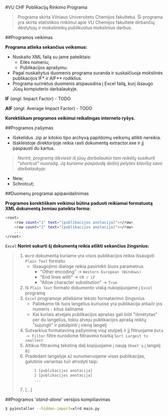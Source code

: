 #VU CHF Poblikacijų Rinkimo Programa

> Programa skirta Vilniaus Universiteto Chemijos fakultetui.
> Ši programa yra skirta statistikos rinkimui apie VU Chemijos fakultete
> dirbančių dėstytojų ir mokslininkų publikuotus mokslinius darbus.

##Programos veikimas

**Programa atlieka sekančius veiksmus:**
- Nuskaito XML failą su jame pateiktais:
    - Eilės numeriu;
    - Publikacijos aprašymu.
- Pagal nuskaitytus duomenis programa suranda ir suskaičiuoja 
    mokslinės publikacijos IF* ir AIF** rodiklius.
- Programa surinktus duomenis atspausdina į Excel failą, kurį išsaugo
    Jūsų kompiuterio darbalaukyje.
    
    
**IF** (*angl.* Impact Factor) - TODO
  
**AIF** (*angl.* Average Impact Factor) - TODO

**Korektiškam programos veikimui reikalingas interneto ryšys.**

##Programos įrašymas
   
- Išskelidus .zip ar kitokio tipo archyvą papildomų veiksmų atlikti nereikia.
- Išskleistoje direktorijoje reikia rasti dokumentą extractor.exe ir jį paspausti du kartus.

>_Norint, programą iškviesti iš jūsų darbalaukio tam reikėtų susikurti "shortcut" nuorodą.
>Ją kuriame paspaudę dešinį pelytės klavišą savo darbalaukyje:_

- New;
- Schrotcut;

##Duomenų programai apipavidalinimas

**Programos korektiškam veikimui būtina paduoti reikiamai formatuotą XML dokumentą žemiau pateikta forma:**

```sh
<root>
    <row count="1" text="[publikacijos anotacija]"></row>
    <row count="2" text="[publikacijos anotacija]"></row>
    ...
</root>
```

`Excel`
**Norint sukurti šį dokumentą reikia atlikti sekančius žingsnius:**

>1. `Word` dokumentą kuriame yra visos publikacijos reikia išsaugoti `Plain Text` formatu
>    - Išsaugojimo dialoge reikia pasirinkti šiuos parametrus
>        - "Other encoding" -> `Western European (Windows)`
>        - "End lines with" -> `CR / LF`
>        - "Allow character substitution" -> `True`  
>2. Iš `Plain Text` formato dokumento viską nukopijuojame į `Excel` programą
>3. `Excel` programoje atliekame teksto formatavimo žingsnius
>    - Paliekame tik tuos langelius kuriuose yra publikacija arba/ir jos numeris - kitus šaliname
>    - Kai kuriais atvejais publikacijos aprašas gali būti "išmėtytas" per du langelius, tokiu atveju publikacijos aprašą reiktų "sujungti" ir patalpinti į vieną langelį
>4. Sutvarkius formatavimą pažymimę visą stulpelį ir jį filtruojame `Data -> Filter` filtre nurodome filtravimo tvarką `Sort Largest to smallest`
>5. Altikus filtravimą tekstinę dalį kopijuojame į naują `Sheet'ą` į langelį `B2`
>6. Pradedant langelyje `A2` sunumeruojame visas publikacijas, galutinis variantas turi atrodyti taip:
>       ```sh
>           1 [publikacijos anotacija]
>           2 [publikacijos anotacija]
>           ...
>7. [...]

        


##Programos '*stand-alone*' versijos kompiliavimas

```sh
$ pyinstaller --hidden-import=xlrd main.py
```
